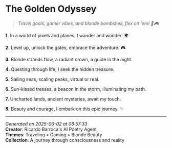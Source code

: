 # The Golden Odyssey

> *Travel goals, gamer vibes, and blonde bombshell, flex on 'em! 💫🎮*

**1.** In a world of pixels and planes, I wander and wonder. 🌍


**2.** Level up, unlock the gates, embrace the adventure. 🎮


**3.** Blonde strands flow, a radiant crown, a guide in the night.


**4.** Questing through life, I seek the hidden treasure.


**5.** Sailing seas, scaling peaks, virtual or real.


**6.** Sun-kissed tresses, a beacon in the storm, illuminating my path.


**7.** Uncharted lands, ancient mysteries, await my touch.


**8.** Beauty and courage, I embark on this epic journey. ✨



---

*Generated on 2025-06-02 at 08:57:33*  
**Creator**: Ricardo Barroca's AI Poetry Agent  
**Themes**: Traveling • Gaming • Blonde Beauty  
**Collection**: A journey through consciousness and reality